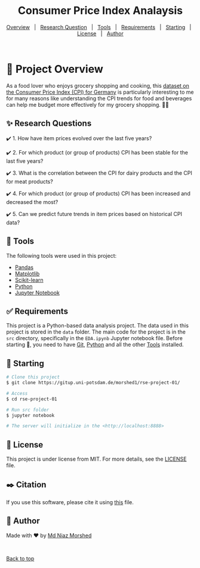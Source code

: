 &#xa0;

<h1 align="center">Consumer Price Index Analaysis</h1>

<p align="center">
  <a href="#dart-project-overview">Overview</a> &#xa0; | &#xa0; 
  <a href="#sparkles-research-questions">Research Question</a> &#xa0; | &#xa0;
  <a href="#rocket-tools">Tools</a> &#xa0; | &#xa0;
  <a href="#white_check_mark-requirements">Requirements</a> &#xa0; | &#xa0;
  <a href="#checkered_flag-starting">Starting</a> &#xa0; | &#xa0;
  <a href="#memo-license">License</a> &#xa0; | &#xa0;
  <a href="#panda_face-author">Author</a>
</p>

<br>

# :dart: Project Overview #

As a food lover who enjoys grocery shopping and cooking, this [dataset on the Consumer Price Index (CPI)
for Germany](https://www-genesis.destatis.de/genesis//online?operation=table&code=61111-0003&bypass=true&levelindex=0&levelid=1713996336773#abreadcrumb) is particularly interesting to me for many reasons like understanding the CPI trends for
food and beverages can help me budget more effectively for my grocery shopping. 🍲🛒

## :sparkles: Research Questions ##

:heavy_check_mark: 1. How have item prices evolved over the last five years?

:heavy_check_mark: 2. For which product (or group of products) CPI has been stable for the last five years?

:heavy_check_mark: 3. What is the correlation between the CPI for dairy products and the CPI for meat products?

:heavy_check_mark: 4. For which product (or group of products) CPI has been increased and decreased the most?

:heavy_check_mark: 5. Can we predict future trends in item prices based on historical CPI data?


## :rocket: Tools ##

The following tools were used in this project:

- [Pandas](https://pandas.pydata.org)
- [Matplotlib](https://matplotlib.org)
- [Scikit-learn](https://scikit-learn.org/stable/)
- [Python](https://www.python.org)
- [Jupyter Notebook](https://jupyter.org)

## :white_check_mark: Requirements ##

This project is a Python-based data analysis project. The data used in this project is stored in the `data` folder. The main code for the project is in the `src` directory, specifically in the `EDA.ipynb` Jupyter notebook file.
Before starting :checkered_flag:, you need to have [Git](https://git-scm.com), [Python](https://www.python.org) and all the other [Tools](#rocket-tools) installed.

## :checkered_flag: Starting ##

```bash
# Clone this project
$ git clone https://gitup.uni-potsdam.de/morshed1/rse-project-01/

# Access
$ cd rse-project-01

# Run src folder
$ jupyter notebook

# The server will initialize in the <http://localhost:8888>
```

## :memo: License ##

This project is under license from MIT. For more details, see the [LICENSE](LICENSE) file.

## :black_nib: Citation ##

If you use this software, please cite it using [this](CITATION.cff) file.

## :panda_face: Author ##

Made with :heart: by <a href="https://gitup.uni-potsdam.de/morshed1" target="_blank">Md Niaz Morshed</a>

&#xa0;

<a href="#top">Back to top</a>
